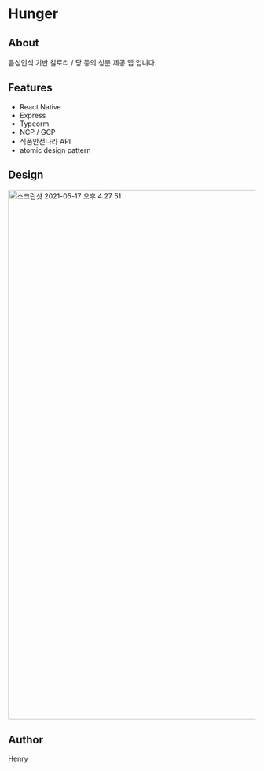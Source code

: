 
# Hunger

## About
음성인식 기반 칼로리 / 당 등의 성분 제공 앱 입니다.

## Features

* React Native
* Express
* Typeorm
* NCP / GCP
* 식품안전나라 API
* atomic design pattern

## Design

<img width="1076" alt="스크린샷 2021-05-17 오후 4 27 51" src="https://user-images.githubusercontent.com/48753593/118448326-d383b400-b72c-11eb-99ee-58455af6d9bf.png">

## Author

[Henry](https://o-henry.github.io/)
